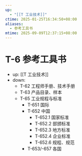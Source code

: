 ```yaml
---
up:
  - "[[T 工业技术]]"
ctime: 2025-01-25T16:34:50+08:00
aliases:
  - 参考工具书
mtime: 2025-09-09T12:37:15+08:00
---
```


# T-6 参考工具书

- up: [[T 工业技术]]
- down:
	- T-62 工程师手册、技术手册
	- T-63 产品目录、样本
	- T-65 工业规程与标准
		- T-651 国际
		- T-652 中国
			- T-652.1 国家标准
			- T-652.2 部颁标准
			- T-652.3 地方标准
			- T-652.4 企业标准
			- T-652.6 规程、规范
		- T-653/-657 各国
